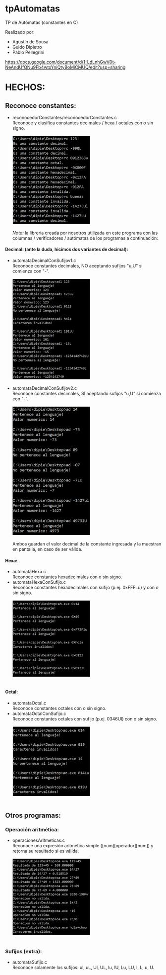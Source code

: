 # tpAutomatas
TP de Autómatas (constantes en C)

Realizado por:

- Agustín de Sousa
- Guido Dipietro
- Pablo Pellegrini

https://docs.google.com/document/d/1-LdLnhGwV0t-NeAndUfQNu9Fb4wtoYniQtyBoMiCMUQ/edit?usp=sharing

# HECHOS:

## Reconoce constantes:
- reconocedorConstantes/reconocedorConstantes.c  
  Reconoce y clasifica constantes decimales / hexa / octales con o sin signo.
  <br><br><img src="screenshots/reconocedorConstantes.PNG" width="250"><br><br>
  *Nota:* la librería creada por nosotros utilizada en este programa con las columnas / verificadores / autómatas de los programas a continuación:

#### Decimal: (ante la duda, hicimos dos variantes de decimal):
- automataDecimalConSufijov1.c  
  Reconoce constantes decimales, NO aceptando sufijos "u,U" si comienza con "-".
  <br><br><img src="screenshots/automataDecimal1.PNG" width="250"><br><br>
- automataDecimalConSufijov2.c  
  Reconoce constantes decimales, SÍ aceptando sufijos "u,U" si comienza con "-".
  <br><br><img src="screenshots/automataDecimal2.PNG" width="250"><br><br>
Ambos guardan el valor decimal de la constante ingresada y la muestran en pantalla, en caso de ser válida.

#### Hexa:
- automataHexa.c  
  Reconoce constantes hexadecimales con o sin signo.
- automataHexaConSufijo.c  
  Reconoce constantes hexadecimales con sufijo (p.ej. 0xFFFLu) y con o sin signo.
  <br><br><img src="screenshots/automataHexa.PNG" width="250"><br><br>

#### Octal:
- automataOctal.c  
  Reconoce constantes octales con o sin signo.
- automataOctalConSufijo.c  
  Reconoce constantes octales con sufijo (p.ej. 0346Ul) con o sin signo.
  <br><br><img src="screenshots/automataOctal.PNG" width="250"><br><br>
  
## Otros programas:
  
### Operación aritmética:
- operacionesAritmeticas.c  
  Reconoce una expresión aritmética simple (\[num]\[operador]\[num]) y retorna su resultado si es válida.
  <br><br><img src="screenshots/operacionesAritmeticas.PNG" width="250"><br><br>
  
### Sufijos (extra):
- automataSufijo.c  
  Reconoce solamente los sufijos: ul, uL, Ul, UL, lu, lU, Lu, LU, l, L, u, U.  
